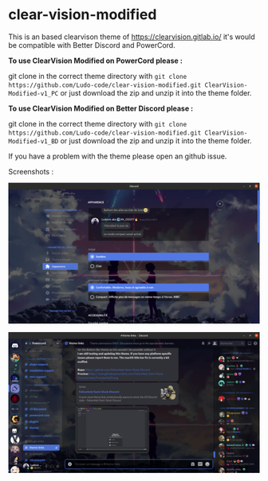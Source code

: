 # clear-vision-modified
This is an based clearvison theme of https://clearvision.gitlab.io/ it's would be compatible with Better Discord and PowerCord.


  **To use ClearVision Modified on PowerCord please :**

git clone in the correct theme directory with ``git clone https://github.com/Ludo-code/clear-vision-modified.git ClearVision-Modified-v1_PC`` or just download the zip and unzip it into the theme folder.


  **To use ClearVision Modified on Better Discord please :**

git clone in the correct theme directory with ``git clone https://github.com/Ludo-code/clear-vision-modified.git ClearVision-Modified-v1_BD`` or just download the zip and unzip it into the theme folder.



If you have a problem with the theme please open an github issue.


Screenshots :

![Scrrenshots 1](https://raw.githubusercontent.com/Ludo-code/clear-vision-modified/main/screenshots/screen_1.png)




![Scrrenshots 1](https://raw.githubusercontent.com/Ludo-code/clear-vision-modified/main/screenshots/screen_2.png)
